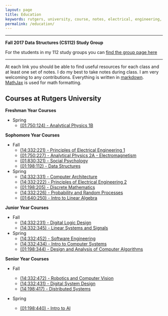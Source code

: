 ```yaml
---
layout: page
title: Education
keywords: rutgers, university, course, notes, electrical, engineering, physics, probability, circuits, psychology, computer, notes, study, review, guide, education
permalink: /education/
---
```


-----

**Fall 2017 Data Structures (CS112) Study Group**

For the students in my 112 study groups you can [find the group page here](/education/data-structures/study-group/)

-----

At each link you should be able to find useful resources for each class and at least one set of notes.  I do my best to take notes during class. I am very welcoming to any contributions. Everything is written in [markdown](http://blanco.io/blog/markup-languages/markdown-is-awesome/). [MathJax](https://www.mathjax.org/) is used for math formatting.

## Courses at Rutgers University

**Freshman Year Courses**

- Spring
  - [(01:750:124) - Analytical Physics 1B](analytical-physics-124/)

**Sophomore Year Courses**

- Fall
  - [(14:332:221) - Principles of Electrical Engineering 1](principles-of-ee-1/)
  - [(01:750:227) - Analytical Physics 2A - Electromagnetism](analytical-physics-227/)
  - [(01:830:321) - Social Psychology](social-psychology/)
  - [(01:198:112) - Data Structures](data-structures/)
- Spring
  - [(14:332:331) - Computer Architecture](comp-arch-332/)
  - [(14:332:222) - Principles of Electrical Engineering 2](principles-of-ee-2/)
  - [(01:198:205) - Discrete Mathematics](discrete-math/)
  - [(14:332:226) - Probability and Random Processes](probability-random-processes/)
  - [(01:640:250) - Intro to Linear Algebra](intro-linear-algebra/)

**Junior Year Courses**

- Fall
  - [(14:332:231) - Digital Logic Design](digital-logic-design/)
  - [(14:332:345) - Linear Systems and Signals](linear-systems-signals/)
  <!-- - (14:332:361) - Electronic Devices (Coming Soon) -->
  <!-- - (01:198:214) - Systems Programming (Coming Soon) -->
- Spring
  - [(14:332:452) - Software Engineering](software-engineering/)
  - [(14:332:434) - Intro to Computer Systems](computer-systems/)
  - [(01:198:344) - Design and Analysis of Computer Algorithms](algo/)
  <!-- - (14:332:xxx) - Digital Electronics (Coming soon) -->

**Senior Year Courses**

- Fall
  - [(14:332:472) - Robotics and Computer Vision](rcv/)
  - [(14:332:431) - Digital System Design](digital-system-design/)
  - [(14:198:417) - Distributed Systems](distributed-systems/)
  

- Spring
  - [(01:198:440) - Intro to AI](ai/)